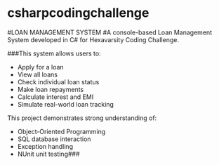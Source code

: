 # csharpcodingchallenge
#LOAN MANAGEMENT SYSTEM
#A console-based Loan Management System developed in C# for Hexavarsity Coding Challenge.

###This system allows users to:
- Apply for a loan
- View all loans
- Check individual loan status
- Make loan repayments
- Calculate interest and EMI
- Simulate real-world loan tracking

This project demonstrates strong understanding of:
- Object-Oriented Programming
- SQL database interaction
- Exception handling
- NUnit unit testing###
